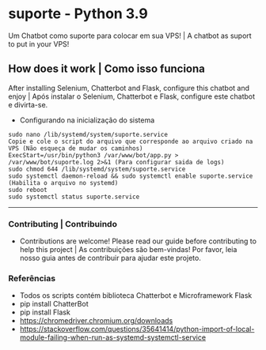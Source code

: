 # suporte - Python 3.9
Um Chatbot como suporte para colocar em sua VPS! | A chatbot as suport to put in your VPS!

## How does it work | Como isso funciona
After installing Selenium, Chatterbot and Flask, configure this chatbot and enjoy | Após instalar o Selenium, Chatterbot e Flask, configure este chatbot e divirta-se.

* Configurando na inicialização do sistema
```
sudo nano /lib/systemd/system/suporte.service
Copie e cole o script do arquivo que corresponde ao arquivo criado na VPS (Não esqueça de mudar os caminhos)
ExecStart=/usr/bin/python3 /var/www/bot/app.py > /var/www/bot/suporte.log 2>&1 (Para configurar saida de logs)
sudo chmod 644 /lib/systemd/system/suporte.service
sudo systemctl daemon-reload && sudo systemctl enable suporte.service (Habilita o arquivo no systemd)
sudo reboot
sudo systemctl status suporte.service
```
-----------------------------------------------
### Contributing | Contribuindo
* Contributions are welcome! Please read our guide before contributing to help this project | As contribuições são bem-vindas! Por favor, leia nosso guia antes de contribuir para ajudar este projeto.
### Referências
* Todos os scripts contém biblioteca Chatterbot e Microframework Flask
* pip install ChatterBot
* pip install Flask
* https://chromedriver.chromium.org/downloads
* https://stackoverflow.com/questions/35641414/python-import-of-local-module-failing-when-run-as-systemd-systemctl-service

